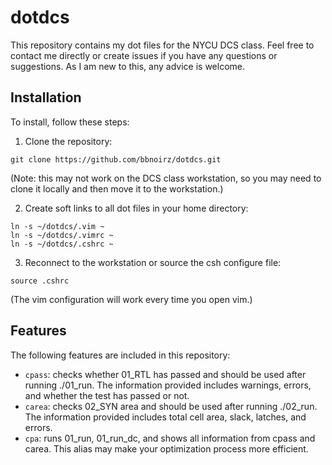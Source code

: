 # dotdcs
This repository contains my dot files for the NYCU DCS class. Feel free to contact me directly or create issues if you have any questions or suggestions. As I am new to this, any advice is welcome.

## Installation
To install, follow these steps:
1. Clone the repository:
```
git clone https://github.com/bbnoirz/dotdcs.git
```
(Note: this may not work on the DCS class workstation, so you may need to clone it locally and then move it to the workstation.)

2. Create soft links to all dot files in your home directory:
```
ln -s ~/dotdcs/.vim ~
ln -s ~/dotdcs/.vimrc ~
ln -s ~/dotdcs/.cshrc ~
```

3. Reconnect to the workstation or source the csh configure file:
```
source .cshrc
```
(The vim configuration will work every time you open vim.)


## Features
The following features are included in this repository:
- `cpass`: checks whether 01_RTL has passed and should be used after running ./01_run. The information provided includes warnings, errors, and whether the test has passed or not.
- `carea`: checks 02_SYN area and should be used after running ./02_run. The information provided includes total cell area, slack, latches, and errors.
- `cpa`: runs 01_run, 01_run_dc, and shows all information from cpass and carea. This alias may make your optimization process more efficient.
